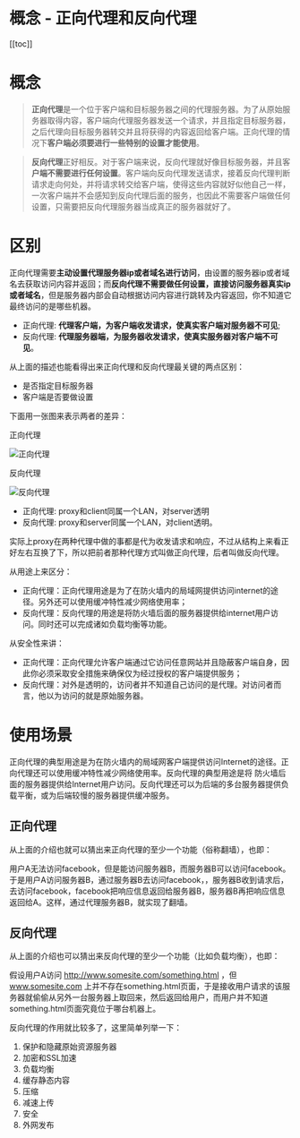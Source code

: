 # 概念 - 正向代理和反向代理

[[toc]]

# 概念

> **正向代理**是一个位于客户端和目标服务器之间的代理服务器。为了从原始服务器取得内容，客户端向代理服务器发送一个请求，并且指定目标服务器，之后代理向目标服务器转交并且将获得的内容返回给客户端。正向代理的情况下**客户端必须要进行一些特别的设置才能使用**。

> **反向代理**正好相反。对于客户端来说，反向代理就好像目标服务器，并且客**户端不需要进行任何设置**。客户端向反向代理发送请求，接着反向代理判断请求走向何处，并将请求转交给客户端，使得这些内容就好似他自己一样，一次客户端并不会感知到反向代理后面的服务，也因此不需要客户端做任何设置，只需要把反向代理服务器当成真正的服务器就好了。

# 区别

正向代理需要**主动设置代理服务器ip或者域名进行访问**，由设置的服务器ip或者域名去获取访问内容并返回；而**反向代理不需要做任何设置，直接访问服务器真实ip或者域名**，但是服务器内部会自动根据访问内容进行跳转及内容返回，你不知道它最终访问的是哪些机器。

* 正向代理: **代理客户端，为客户端收发请求，使真实客户端对服务器不可见**;
* 反向代理: **代理服务器端，为服务器收发请求，使真实服务器对客户端不可见**。

从上面的描述也能看得出来正向代理和反向代理最关键的两点区别：

* 是否指定目标服务器
* 客户端是否要做设置

下面用一张图来表示两者的差异：

正向代理

![正向代理](/_images/method/concept/正向代理.png)

反向代理

![反向代理](/_images/method/concept/反向代理.png)

* 正向代理: proxy和client同属一个LAN，对server透明
* 反向代理: proxy和server同属一个LAN，对client透明。 

实际上proxy在两种代理中做的事都是代为收发请求和响应，不过从结构上来看正好左右互换了下，所以把前者那种代理方式叫做正向代理，后者叫做反向代理。

从用途上来区分：

* 正向代理：正向代理用途是为了在防火墙内的局域网提供访问internet的途径。另外还可以使用缓冲特性减少网络使用率；
* 反向代理：反向代理的用途是将防火墙后面的服务器提供给internet用户访问。同时还可以完成诸如负载均衡等功能。

从安全性来讲：

* 正向代理：正向代理允许客户端通过它访问任意网站并且隐蔽客户端自身，因此你必须采取安全措施来确保仅为经过授权的客户端提供服务；
* 反向代理：对外是透明的，访问者并不知道自己访问的是代理。对访问者而言，他以为访问的就是原始服务器。

# 使用场景

正向代理的典型用途是为在防火墙内的局域网客户端提供访问Internet的途径。正向代理还可以使用缓冲特性减少网络使用率。反向代理的典型用途是将 防火墙后面的服务器提供给Internet用户访问。反向代理还可以为后端的多台服务器提供负载平衡，或为后端较慢的服务器提供缓冲服务。

## 正向代理

从上面的介绍也就可以猜出来正向代理的至少一个功能（俗称翻墙），也即：

用户A无法访问facebook，但是能访问服务器B，而服务器B可以访问facebook。于是用户A访问服务器B，通过服务器B去访问facebook，，服务器B收到请求后，去访问facebook，facebook把响应信息返回给服务器B，服务器B再把响应信息返回给A。这样，通过代理服务器B，就实现了翻墙。

## 反向代理

从上面的介绍也可以猜出来反向代理的至少一个功能（比如负载均衡），也即：

假设用户A访问 http://www.somesite.com/something.html ，但 www.somesite.com 上并不存在something.html页面，于是接收用户请求的该服务器就偷偷从另外一台服务器上取回来，然后返回给用户，而用户并不知道something.html页面究竟位于哪台机器上。

反向代理的作用就比较多了，这里简单列举一下：

1. 保护和隐藏原始资源服务器
2. 加密和SSL加速
3. 负载均衡
4. 缓存静态内容
5. 压缩
6. 减速上传
7. 安全
8. 外网发布